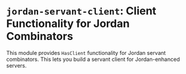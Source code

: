 # `jordan-servant-client`: Client Functionality for Jordan Combinators

This module provides `HasClient` functionality for Jordan servant combinators.
This lets you build a servant client for Jordan-enhanced servers.


